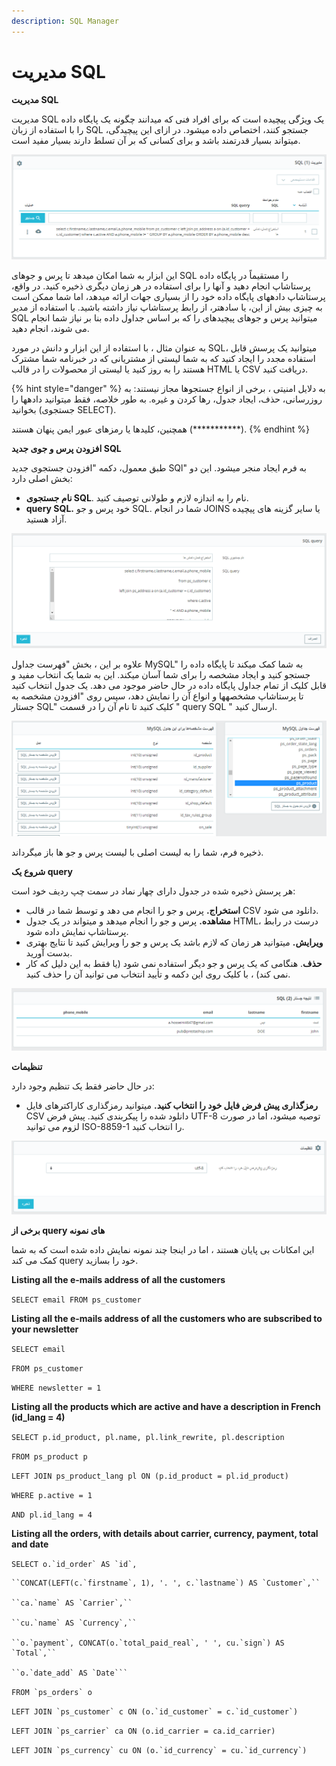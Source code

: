 ```yaml
---
description: SQL Manager
---
```


# مدیریت SQL

**مدیریت SQL**

مدیریت SQL یک ویژگی پیچیده است که برای افراد فنی که میدانند چگونه یک پایگاه داده را با استفاده از زبان SQL جستجو کنند، اختصاص داده میشود. در ازای این پیچیدگی، میتواند بسیار قدرتمند باشد و برای کسانی که بر آن تسلط دارند بسیار مفید است.

![](../../../../.gitbook/assets/0%20%2863%29.png)

این ابزار به شما امکان میدهد تا پرس و جوهای SQL را مستقیماً در پایگاه داده پرستاشاپ انجام دهید و آنها را برای استفاده در هر زمان دیگری ذخیره کنید. در واقع، پرستاشاپ دادههای پایگاه داده خود را از بسیاری جهات ارائه میدهد، اما شما ممکن است به چیزی بیش از این، یا سادهتر، از رابط پرستاشاپ نیاز داشته باشید. با استفاده از مدیر SQL میتوانید پرس و جوهای پیچیدهای را که بر اساس جداول داده بنا بر نیاز شما انجام می شوند، انجام دهید.

به عنوان مثال ، با استفاده از این ابزار و دانش در مورد SQL، میتوانید یک پرسش قابل استفاده مجدد را ایجاد کنید که به شما لیستی از مشتریانی که در خبرنامه شما مشترک هستند را به روز کنید یا لیستی از محصولات را در قالب HTML یا CSV دریافت کنید.

{% hint style="danger" %}
به دلایل امنیتی ، برخی از انواع جستجوها مجاز نیستند: به روزرسانی، حذف، ایجاد جدول، رها کردن و غیره. به طور خلاصه، فقط میتوانید دادهها را بخوانید \(جستجوی SELECT\).

همچنین، کلیدها یا رمزهای عبور ایمن پنهان هستند \(\*\*\*\*\*\*\*\*\*\*\*\).
{% endhint %}

**افزودن پرس و جوی جدید SQL**

طبق معمول، دکمه "افزودن جستجوی جدید SQl" به فرم ایجاد منجر میشود. این دو بخش اصلی دارد:

* **نام جستجوی SQL**. نام را به اندازه لازم و طولانی توصیف کنید.
* **query SQL.** خود پرس و جو SQL. شما در انجام JOINS یا سایر گزینه های پیچیده آزاد هستید.

![](../../../../.gitbook/assets/1%20%2848%29.png)

علاوه بر این ، بخش "فهرست جداول MySQL" به شما کمک میکند تا پایگاه داده را جستجو کنید و ایجاد مشخصه را برای شما آسان میکند. این به شما یک انتخاب مفید و قابل کلیک از تمام جداول پایگاه داده در حال حاضر موجود می دهد. یک جدول انتخاب کنید تا پرستاشاپ مشخصهها و انواع آن را نمایش دهد، سپس روی "افزودن مشخصه به جستار SQL" کلیک کنید تا نام آن را در قسمت " query SQL " ارسال کنید.

![](../../../../.gitbook/assets/2%20%2829%29.png)

ذخیره فرم، شما را به لیست اصلی با لیست پرس و جو ها باز میگرداند.

**شروع یک query**

هر پرسش ذخیره شده در جدول دارای چهار نماد در سمت چپ ردیف خود است:

* **استخراج.** پرس و جو را انجام می دهد و توسط شما در قالب CSV دانلود می شود.
* **مشاهده.** پرس و جو را انجام میدهد و میتواند در یک جدول HTML، درست در رابط پرستاشاپ نمایش داده شود.
* **ویرایش.** میتوانید هر زمان که لازم باشد یک پرس و جو را ویرایش کنید تا نتایج بهتری بدست آورید.
* **حذف**. هنگامی که یک پرس و جو دیگر استفاده نمی شود \(یا فقط به این دلیل که کار نمی کند\) ، با کلیک روی این دکمه و تأیید انتخاب می توانید آن را حذف کنید.

![](../../../../.gitbook/assets/3%20%2816%29.png)

**تنظیمات**

در حال حاضر فقط یک تنظیم وجود دارد:

* **رمزگذاری پیش فرض فایل خود را انتخاب کنید.** میتوانید رمزگذاری کاراکترهای فایل CSV دانلود شده را پیکربندی کنید. پیش فرض UTF-8 توصیه میشود، اما در صورت لزوم می توانید ISO-8859-1 را انتخاب کنید.

![](../../../../.gitbook/assets/4%20%288%29.png)

**برخی از query های نمونه**

این امکانات بی پایان هستند ، اما در اینجا چند نمونه نمایش داده شده است که به شما کمک می کند query خود را بسازید.

**Listing all the e-mails address of all the customers**

`SELECT email FROM ps_customer`

**Listing all the e-mails address of all the customers who are subscribed to your newsletter**

`SELECT email`

`FROM ps_customer`

`WHERE newsletter = 1`

**Listing all the products which are active and have a description in French \(id\_lang = 4\)**

`SELECT p.id_product, pl.name, pl.link_rewrite, pl.description`

`FROM ps_product p` 

`LEFT JOIN ps_product_lang pl ON (p.id_product = pl.id_product)`

`WHERE p.active = 1`

`AND pl.id_lang = 4`

**Listing all the orders, with details about carrier, currency, payment, total and date**

``SELECT o.`id_order` AS `id`,``

    ``CONCAT(LEFT(c.`firstname`, 1), '. ', c.`lastname`) AS `Customer`,``

    ``ca.`name` AS `Carrier`,``

    ``cu.`name` AS `Currency`,``

    ``o.`payment`, CONCAT(o.`total_paid_real`, ' ', cu.`sign`) AS `Total`,``

    ``o.`date_add` AS `Date```

``FROM `ps_orders` o``

``LEFT JOIN `ps_customer` c ON (o.`id_customer` = c.`id_customer`)``

``LEFT JOIN `ps_carrier` ca ON (o.id_carrier = ca.id_carrier)``

``LEFT JOIN `ps_currency` cu ON (o.`id_currency` = cu.`id_currency`)``

